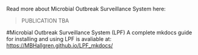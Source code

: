 Read more about Microbial Outbreak Surveillance System here:
> PUBLICATION TBA

#Microbial Outbreak Surveillance System (LPF) 
A complete mkdocs guide for installing and using LPF is avaliable at: https://MBHallgren.github.io/LPF_mkdocs/